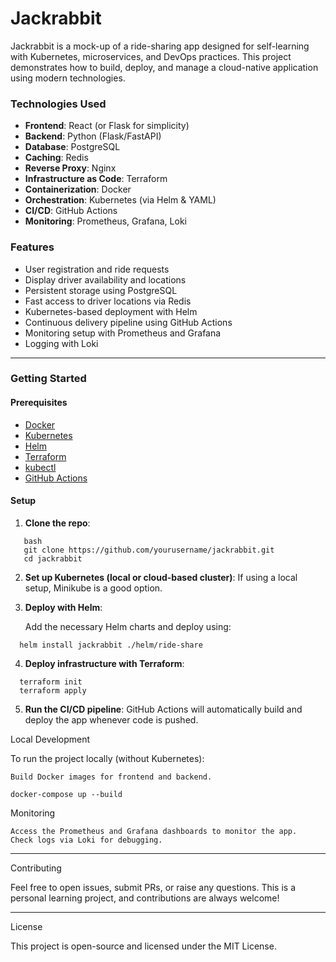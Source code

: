 # Jackrabbit

Jackrabbit is a mock-up of a ride-sharing app designed for self-learning with Kubernetes, microservices, and DevOps practices. This project demonstrates how to build, deploy, and manage a cloud-native application using modern technologies.

### **Technologies Used**
- **Frontend**: React (or Flask for simplicity)
- **Backend**: Python (Flask/FastAPI)
- **Database**: PostgreSQL
- **Caching**: Redis
- **Reverse Proxy**: Nginx
- **Infrastructure as Code**: Terraform
- **Containerization**: Docker
- **Orchestration**: Kubernetes (via Helm & YAML)
- **CI/CD**: GitHub Actions
- **Monitoring**: Prometheus, Grafana, Loki

### **Features**
- User registration and ride requests
- Display driver availability and locations
- Persistent storage using PostgreSQL
- Fast access to driver locations via Redis
- Kubernetes-based deployment with Helm
- Continuous delivery pipeline using GitHub Actions
- Monitoring setup with Prometheus and Grafana
- Logging with Loki

---

### **Getting Started**

#### **Prerequisites**
- [Docker](https://www.docker.com/get-started)
- [Kubernetes](https://kubernetes.io/docs/setup/)
- [Helm](https://helm.sh/docs/intro/install/)
- [Terraform](https://www.terraform.io/docs)
- [kubectl](https://kubernetes.io/docs/tasks/tools/install-kubectl/)
- [GitHub Actions](https://docs.github.com/en/actions)

#### **Setup**
1. **Clone the repo**:
```
   bash
   git clone https://github.com/yourusername/jackrabbit.git
   cd jackrabbit
```
2. **Set up Kubernetes (local or cloud-based cluster)**:
    If using a local setup, Minikube is a good option.

3. **Deploy with Helm**:

    Add the necessary Helm charts and deploy using:
```
  helm install jackrabbit ./helm/ride-share
```

4. **Deploy infrastructure with Terraform**:
```
  terraform init
  terraform apply
```

5. **Run the CI/CD pipeline**: 
GitHub Actions will automatically build and deploy the app whenever code is pushed.

Local Development

To run the project locally (without Kubernetes):

    Build Docker images for frontend and backend.

    docker-compose up --build

Monitoring

    Access the Prometheus and Grafana dashboards to monitor the app.
    Check logs via Loki for debugging.

---

Contributing

Feel free to open issues, submit PRs, or raise any questions. This is a personal learning project, and contributions are always welcome!

---

License

This project is open-source and licensed under the MIT License.
